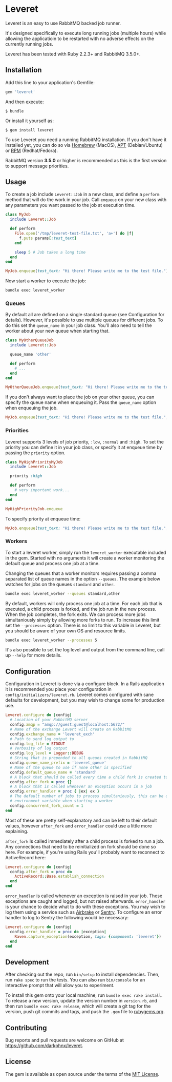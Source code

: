 # Leveret

Leveret is an easy to use RabbitMQ backed job runner.

It's designed specifically to execute long running jobs (multiple hours) while allowing the applicatioin to be
restarted with no adverse effects on the currently running jobs.

Leveret has been tested with Ruby 2.2.3+ and RabbitMQ 3.5.0+.

## Installation

Add this line to your application's Gemfile:

```ruby
gem 'leveret'
```

And then execute:

    $ bundle

Or install it yourself as:

    $ gem install leveret

To use Leveret you need a running RabbitMQ installation. If you don't have it installed yet, you can do so via
[Homebrew](https://www.rabbitmq.com/install-homebrew.html) (MacOS), [APT](https://www.rabbitmq.com/install-debian.html)
(Debian/Ubuntu) or [RPM](https://www.rabbitmq.com/install-rpm.html) (Redhat/Fedora).

RabbitMQ version **3.5.0** or higher is recommended as this is the first version to support message priorities.

## Usage

To create a job include `Leveret::Job` in a new class, and define a `perform` method that will do the work in
your job. Call `enqueue` on your new class with any parameters you want passed to the job at execution time.

```ruby
class MyJob
  include Leveret::Job

  def perform
    File.open('/tmp/leveret-test-file.txt', 'a+') do |f|
      f.puts params[:test_text]
    end

    sleep 5 # Job takes a long time
  end
end

MyJob.enqueue(test_text: "Hi there! Please write me to the test file.")
```

Now start a worker to execute the job:

```bash
bundle exec leveret_worker
```

### Queues

By default all are defined on a single standard queue (see Configuration for details). However, it's possible to use
multiple queues for different jobs. To do this set the `queue_name` in your job class. You'll also need to tell the
worker about your new queue when starting that.

```ruby
class MyOtherQueueJob
  include Leveret::Job

  queue_name 'other'

  def perform
    # ...
  end
end

MyOtherQueueJob.enqueue(test_text: "Hi there! Please write me to the test file.")
```

If you don't always want to place the job on your other queue, you can specify the queue name when enqueuing it. Pass
the `queue_name` option when enqueuing the job.

```ruby
MyJob.enqueue(test_text: "Hi there! Please write me to the test file.", queue_name: 'other')
```

### Priorities

Leveret supports 3 levels of job priority, `:low`, `:normal` and `:high`. To set the priority you can define it in your
job class, or specify it at enqueue time by passing the `priority` option.

```ruby
class MyHighPriorityMyJob
  include Leveret::Job

  priority :high

  def perform
    # very important work...
  end
end

MyHighPriorityJob.enqueue
```

To specify priority at enqueue time:

```ruby
MyJob.enqueue(test_text: "Hi there! Please write me to the test file.", priority: :high)
```

### Workers

To start a leveret worker, simply run the `leveret_worker` executable included in the gem. Started with no arguments it
will create a worker monitoring the default queue and process one job at a time.

Changing the queues that a worker monitors requires passing a comma separated list of queue names in the option
`--queues`. The example below watches for jobs on the queues `standard` and `other`.

```bash
bundle exec leveret_worker --queues standard,other
```

By default, workers will only process one job at a time. For each job that is executed, a child process is forked, and
the job run in the new process. When the job completes, the fork exits. We can process more jobs simultaniously simply
by allowing more forks to run. To increase this limit set the `--processes` option. There is no limit to
this variable in Leveret, but you should be aware of your own OS and resource limits.

```bash
bundle exec leveret_worker --processes 5
```

It's also possible to set the log level and output from the command line, call up `--help` for more details.

## Configuration

Configuration in Leveret is done via a configure block. In a Rails application it is recommended you place your
configuration in `config/initializers/leveret.rb`. Leveret comes configured with sane defaults for development, but you
may wish to change some for production use.

```ruby
Leveret.configure do |config|
  # Location of your RabbitMQ server
  config.amqp = "amqp://guest:guest@localhost:5672/"
  # Name of the exchange Levert will create on RabbitMQ
  config.exchange_name = 'leveret_exch'
  # Path to send log output to
  config.log_file = STDOUT
  # Verbosity of log output
  config.log_level = Logger::DEBUG
  # String that is prepended to all queues created in RabbitMQ
  config.queue_name_prefix = 'leveret_queue'
  # Name of the queue to use if none other is specified
  config.default_queue_name = 'standard'
  # A block that should be called every time a child fork is created to process a job
  config.after_fork = proc {}
  # A block that is called whenever an exception occurs in a job
  config.error_handler = proc { |ex| ex }
  # The default number of jobs to process simultaniously, this can be overridden by the PROCESSES
  # environment variable when starting a worker
  config.concurrent_fork_count = 1
end
```

Most of these are pretty self-explanatory and can be left to their default values, however `after_fork` and
`error_handler` could use a little more explaining.

`after_fork` Is called immediately after a child process is forked to run a job. Any connections that need to be
reinitialized on fork should be done so here. For example, if you're using Rails you'll probably want to reconnect
to ActiveRecord here:

```ruby
Leveret.configure do |config|
  config.after_fork = proc do
    ActiveRecord::Base.establish_connection
  end
end
```

`error_handler` is called whenever an exception is raised in your job. These exceptions are caught and logged, but not
raised afterwards. `error_handler` is your chance to decide what to do with these exceptions. You may wish to log them
using a service such as [Airbrake](https://airbrake.io/) or [Sentry](https://getsentry.com/welcome/). To configure an
error handler to log to Sentry the following would be necessary:

```ruby
Leveret.configure do |config|
  config.error_handler = proc do |exception|
    Raven.capture_exception(exception, tags: {component: 'leveret'})
  end
end
```

## Development

After checking out the repo, run `bin/setup` to install dependencies. Then, run `rake spec` to run the tests. You can also run `bin/console` for an interactive prompt that will allow you to experiment.

To install this gem onto your local machine, run `bundle exec rake install`. To release a new version, update the version number in `version.rb`, and then run `bundle exec rake release`, which will create a git tag for the version, push git commits and tags, and push the `.gem` file to [rubygems.org](https://rubygems.org).

## Contributing

Bug reports and pull requests are welcome on GitHub at https://github.com/darkphnx/leveret.


## License

The gem is available as open source under the terms of the [MIT License](http://opensource.org/licenses/MIT).

